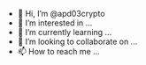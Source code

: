 - 👋 Hi, I’m @apd03crypto
- 👀 I’m interested in ...
- 🌱 I’m currently learning ...
- 💞️ I’m looking to collaborate on ...
- 📫 How to reach me ...

<!---
apd03crypto/apd03crypto is a ✨ special ✨ repository because its `README.md` (this file) appears on your GitHub profile.
You can click the Preview link to take a look at your changes.
--->
